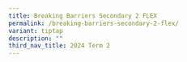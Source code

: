 ```yaml
---
title: Breaking Barriers Secondary 2 FLEX
permalink: /breaking-barriers-secondary-2-flex/
variant: tiptap
description: ""
third_nav_title: 2024 Term 2
---
```

